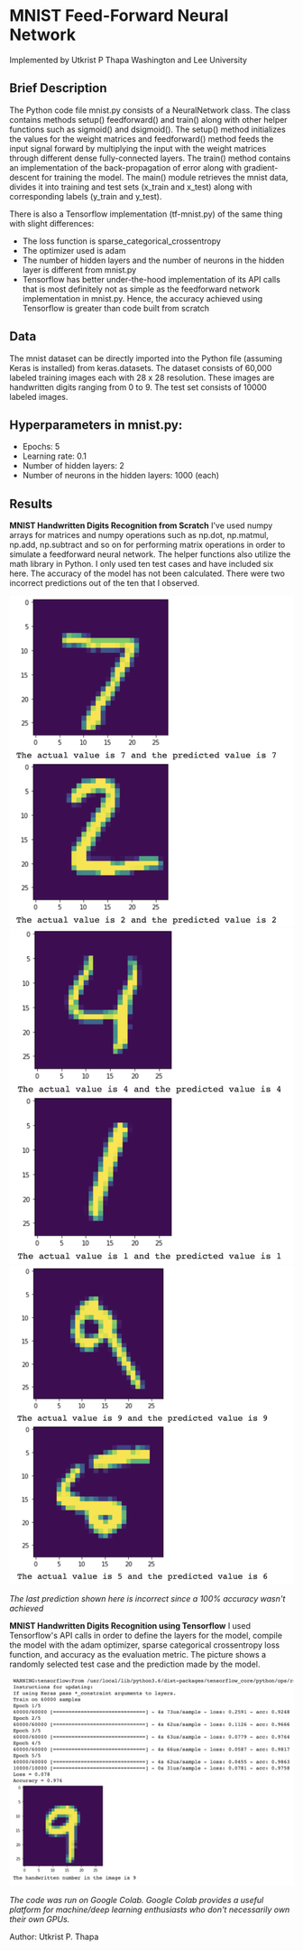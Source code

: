 # MNIST Feed-Forward Neural Network 

Implemented by Utkrist P Thapa 
Washington and Lee University 

## Brief Description 
The Python code file mnist.py consists of a NeuralNetwork class. The class contains methods setup() feedforward() and train() along with other helper functions such as sigmoid() and dsigmoid(). The setup() method initializes the values for the weight matrices and feedforward() method feeds the input signal forward by multiplying the input with the weight matrices through different dense fully-connected layers. The train() method contains an implementation of the back-propagation of error along with gradient-descent for training the model. The main() module retrieves the mnist data, divides it into training and test sets (x_train and x_test) along with corresponding labels (y_train and y_test). 

There is also a Tensorflow implementation (tf-mnist.py) of the same thing with slight differences: 
  - The loss function is sparse_categorical_crossentropy
  - The optimizer used is adam
  - The number of hidden layers and the number of neurons in the hidden layer is different from mnist.py
  - Tensorflow has better under-the-hood implementation of its API calls that is most definitely not as simple as the   feedforward network implementation in mnist.py. Hence, the accuracy achieved using Tensorflow is greater than code built from scratch
  
## Data
The mnist dataset can be directly imported into the Python file (assuming Keras is installed) from keras.datasets. The dataset consists of 60,000 labeled training images each with 28 x 28 resolution. These images are handwritten digits ranging from 0 to 9. The test set consists of 10000 labeled images. 

## Hyperparameters in mnist.py: 
  - Epochs: 5
  - Learning rate: 0.1 
  - Number of hidden layers: 2
  - Number of neurons in the hidden layers: 1000 (each)
  
## Results 
**MNIST Handwritten Digits Recognition from Scratch**
I've used numpy arrays for matrices and numpy operations such as np.dot, np.matmul, np.add, np.subtract and so on for performing matrix operations in order to simulate a feedforward neural network. The helper functions also utilize the math library in Python.
I only used ten test cases and have included six here. The accuracy of the model has not been calculated. There were two incorrect predictions out of the ten that I observed. 

![mnist1](https://raw.githubusercontent.com/7122indigogondolier/mnist-ffnn/master/mnist1.png)
![mnist2](https://raw.githubusercontent.com/7122indigogondolier/mnist-ffnn/master/mnist2.png)
![mnist3](https://raw.githubusercontent.com/7122indigogondolier/mnist-ffnn/master/mnist3.png)

*The last prediction shown here is incorrect since a 100% accuracy wasn't achieved* 

**MNIST Handwritten Digits Recognition using Tensorflow**
I used Tensorflow's API calls in order to define the layers for the model, compile the model with the adam optimizer, sparse categorical crossentropy loss function, and accuracy as the evaluation metric. The picture shows a randomly selected test case and the prediction made by the model. 

![mnist4](https://raw.githubusercontent.com/7122indigogondolier/mnist-ffnn/master/mnist4.png)

*The code was run on Google Colab. Google Colab provides a useful platform for machine/deep learning enthusiasts who don't necessarily own their own GPUs.*

Author: Utkrist P. Thapa 



